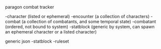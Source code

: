 paragon combat tracker

-character (listed or ephemeral)
-encounter (a collection of characters)
-combat (a collection of combatants, and some temporal state)
-combatant (ordered, not bound to system)
-statblock (generic by system, can spawn an ephemeral character or a listed character)

generic json
-statblock
-ruleset

